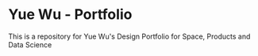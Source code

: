 # Yue Wu - Portfolio
This is a repository for Yue Wu's Design Portfolio for Space, Products and Data Science
